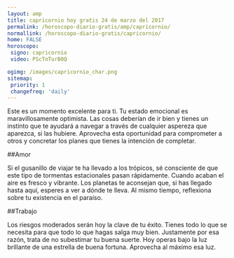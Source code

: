 ```yaml
---
layout: amp
title: capricornio hoy gratis 24 de marzo del 2017 
permalink: /horoscopo-diario-gratis/amp/capricornio/
normallink: /horoscopo-diario-gratis/capricornio/
home: FALSE
horoscopo:
 signo: capricornio
 video: PScTnTurB0Q

ogimg: /images/capricornio_char.png
sitemap:
 priority: 1
 changefreq: 'daily'
---
```



Este es un momento excelente para ti. Tu estado emocional es maravillosamente optimista. Las cosas deberían de ir bien y tienes un instinto que te ayudará a navegar a través de cualquier aspereza que aparezca, si las hubiere. Aprovecha esta oportunidad para comprometer a otros y concretar los planes que tienes la intención de completar.

##Amor

Si el gusanillo de viajar te ha llevado a los trópicos, sé consciente de que este tipo de tormentas estacionales pasan rápidamente. Cuando acaban el aire es fresco y vibrante. Los planetas te aconsejan que, si has llegado hasta aquí, esperes a ver a dónde te lleva. Al mismo tiempo, reflexiona sobre tu existencia en el paraíso.

##Trabajo

Los riesgos moderados serán hoy la clave de tu éxito. Tienes todo lo que se necesita para que todo lo que hagas salga muy bien. Justamente por esa razón, trata de no subestimar tu buena suerte. Hoy operas bajo la luz brillante de una estrella de buena fortuna. Aprovecha al máximo esa luz.